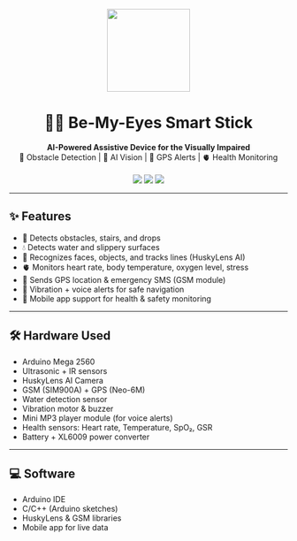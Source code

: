 <p align="center">
  <img src="images/logo.png" width="150px">
</p>

<h1 align="center">👁️‍🦯 Be-My-Eyes Smart Stick</h1>
<p align="center">
  <b>AI-Powered Assistive Device for the Visually Impaired</b>  
  <br>
  🚧 Obstacle Detection | 🤖 AI Vision | 📍 GPS Alerts | 🫀 Health Monitoring
  <br><br>
  <img src="https://img.shields.io/badge/Arduino-Mega-blue?logo=arduino">
  <img src="https://img.shields.io/badge/License-MIT-green.svg">
  <img src="https://img.shields.io/badge/Status-Prototype-yellow">
</p>

---

## ✨ Features
- 🚧 Detects obstacles, stairs, and drops  
- 💧 Detects water and slippery surfaces  
- 🤖 Recognizes faces, objects, and tracks lines (HuskyLens AI)  
- 🫀 Monitors heart rate, body temperature, oxygen level, stress  
- 📍 Sends GPS location & emergency SMS (GSM module)  
- 🎤 Vibration + voice alerts for safe navigation  
- 📱 Mobile app support for health & safety monitoring  

---

## 🛠️ Hardware Used
- Arduino Mega 2560  
- Ultrasonic + IR sensors  
- HuskyLens AI Camera  
- GSM (SIM900A) + GPS (Neo-6M)  
- Water detection sensor  
- Vibration motor & buzzer  
- Mini MP3 player module (for voice alerts)  
- Health sensors: Heart rate, Temperature, SpO₂, GSR  
- Battery + XL6009 power converter  

---

## 💻 Software
- Arduino IDE  
- C/C++ (Arduino sketches)  
- HuskyLens & GSM libraries  
- Mobile app for live data  





